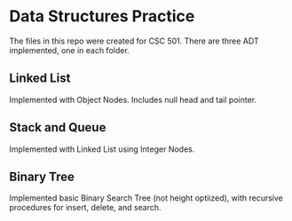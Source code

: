 # Data Structures Practice
The files in this repo were created for CSC 501. There are three ADT implemented, one in each folder. 

## Linked List
Implemented with Object Nodes. Includes null head and tail pointer. 

## Stack and Queue
Implemented with Linked List using Integer Nodes. 

## Binary Tree
Implemented basic Binary Search Tree (not height optiized), with recursive procedures for insert, delete, and search. 
